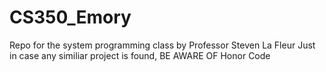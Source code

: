 # CS350_Emory
Repo for the system programming class by Professor Steven La Fleur
Just in case any similiar project is found, BE AWARE OF Honor Code
